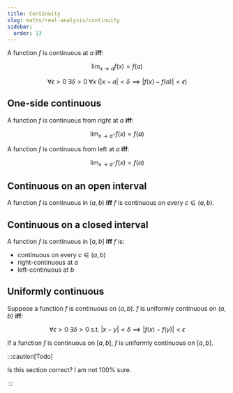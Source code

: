 ```yaml
---
title: Continuity
slug: maths/real-analysis/continuity
sidebar:
  order: 13
---
```


A function $f$ is continuous at $a$ **iff**:

```math
\lim_{x\to a}{f(x)}=f(a)
```

```math
\forall{\epsilon>0}\;
\exists{\delta>0}\;
\forall{x}\;
(|x-a|<\delta\implies{|f(x)-f(a)|<\epsilon})
```

## One-side continuous

A function $f$ is continuous from right at $a$ **iff**:

```math
\lim_{x\to a^{+}}{f(x)}=f(a)
```

A function $f$ is continuous from left at $a$ **iff**:

```math
\lim_{x\to a^{-}}{f(x)}=f(a)
```

## Continuous on an open interval

A function $f$ is continuous in $(a,b)$ **iff** $f$ is continuous on every
$c\in(a,b)$.

## Continuous on a closed interval

A function $f$ is continuous in $[a,b]$ **iff** $f$ is:

- continuous on every $c\in(a,b)$
- right-continuous at $a$
- left-continuous at $b$

## Uniformly continuous

Suppose a function $f$ is continuous on $(a,b)$. $f$ is uniformly continuous on
$(a,b)$ **iff**:

```math
\forall \epsilon >0\;\exists \delta >0\;\text{s.t.}\;
|x-y|<\delta \implies |f(x)-f(y)|<\epsilon
```

If a function $f$ is continuous on $[a,b]$, $f$ is uniformly continuous on
$[a,b]$.

:::caution[Todo]

Is this section correct? I am not 100% sure.

:::
